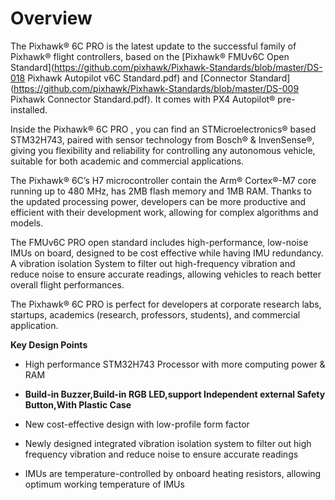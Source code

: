 # Overview

The Pixhawk® 6C PRO is the latest update to the successful family of Pixhawk® flight controllers, based on the [Pixhawk® FMUv6C Open Standard](https://github.com/pixhawk/Pixhawk-Standards/blob/master/DS-018 Pixhawk Autopilot v6C Standard.pdf) and [Connector Standard](https://github.com/pixhawk/Pixhawk-Standards/blob/master/DS-009 Pixhawk Connector Standard.pdf). It comes with PX4 Autopilot® pre-installed.

Inside the Pixhawk® 6C PRO , you can find an STMicroelectronics® based STM32H743, paired with sensor technology from Bosch® & InvenSense®, giving you flexibility and reliability for controlling any autonomous vehicle, suitable for both academic and commercial applications.

The Pixhawk® 6C’s H7 microcontroller contain the Arm® Cortex®-M7 core running up to 480 MHz, has 2MB flash memory and 1MB RAM. Thanks to the updated processing power, developers can be more productive and efficient with their development work, allowing for complex algorithms and models.

The FMUv6C PRO open standard includes high-performance, low-noise IMUs on board, designed to be cost effective while having IMU redundancy. A vibration isolation System to filter out high-frequency vibration and reduce noise to ensure accurate readings, allowing vehicles to reach better overall flight performances.

The Pixhawk® 6C PRO is perfect for developers at corporate research labs, startups, academics \(research, professors, students\), and commercial application.

**Key Design Points**

* High performance STM32H743 Processor with more computing power & RAM

* **Build-in Buzzer,Build-in RGB LED,support Independent external Safety Button,With Plastic Case**

* New cost-effective design with low-profile form factor

* Newly designed integrated vibration isolation system to filter out high frequency vibration and reduce noise to ensure accurate readings

* IMUs are temperature-controlled by onboard heating resistors, allowing optimum working temperature of IMUs



